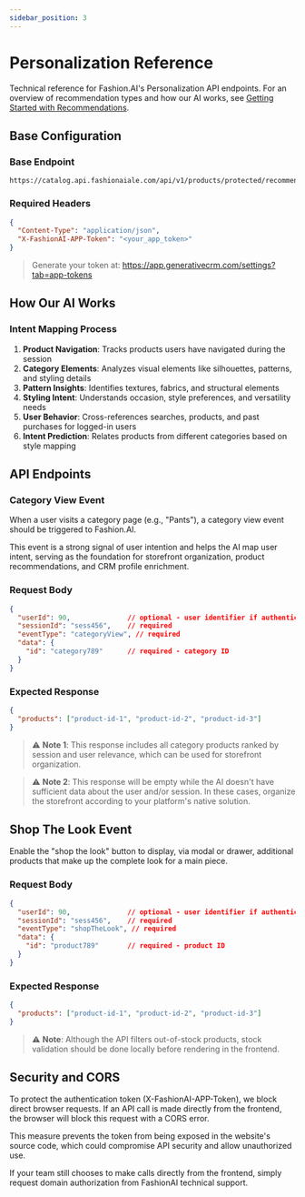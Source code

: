 ```yaml
---
sidebar_position: 3
---
```


# Personalization Reference

Technical reference for Fashion.AI's Personalization API endpoints. For an overview of recommendation types and how our AI works, see [Getting Started with Recommendations](../user-guide/getting-started).

## Base Configuration

### Base Endpoint
```
https://catalog.api.fashionaiale.com/api/v1/products/protected/recommendation
```

### Required Headers
```json
{
  "Content-Type": "application/json",
  "X-FashionAI-APP-Token": "<your_app_token>"
}
```

> Generate your token at: https://app.generativecrm.com/settings?tab=app-tokens

## How Our AI Works

### Intent Mapping Process

1. **Product Navigation**: Tracks products users have navigated during the session
2. **Category Elements**: Analyzes visual elements like silhouettes, patterns, and styling details
3. **Pattern Insights**: Identifies textures, fabrics, and structural elements
4. **Styling Intent**: Understands occasion, style preferences, and versatility needs
5. **User Behavior**: Cross-references searches, products, and past purchases for logged-in users
6. **Intent Prediction**: Relates products from different categories based on style mapping

## API Endpoints

### Category View Event

When a user visits a category page (e.g., "Pants"), a category view event should be triggered to Fashion.AI.

This event is a strong signal of user intention and helps the AI map user intent, serving as the foundation for storefront organization, product recommendations, and CRM profile enrichment.

### Request Body

```json
{
  "userId": 90,              // optional - user identifier if authenticated
  "sessionId": "sess456",    // required
  "eventType": "categoryView", // required
  "data": {
    "id": "category789"      // required - category ID
  }
}
```

### Expected Response

```json
{
  "products": ["product-id-1", "product-id-2", "product-id-3"]
}
```

> ⚠️ **Note 1**: This response includes all category products ranked by session and user relevance, which can be used for storefront organization.

> ⚠️ **Note 2**: This response will be empty while the AI doesn't have sufficient data about the user and/or session. In these cases, organize the storefront according to your platform's native solution.

## Shop The Look Event

Enable the "shop the look" button to display, via modal or drawer, additional products that make up the complete look for a main piece.

### Request Body

```json
{
  "userId": 90,              // optional - user identifier if authenticated
  "sessionId": "sess456",    // required
  "eventType": "shopTheLook", // required
  "data": {
    "id": "product789"       // required - product ID
  }
}
```

### Expected Response

```json
{
  "products": ["product-id-1", "product-id-2", "product-id-3"]
}
```

> ⚠️ **Note**: Although the API filters out-of-stock products, stock validation should be done locally before rendering in the frontend.

## Security and CORS

To protect the authentication token (X-FashionAI-APP-Token), we block direct browser requests. If an API call is made directly from the frontend, the browser will block this request with a CORS error.

This measure prevents the token from being exposed in the website's source code, which could compromise API security and allow unauthorized use.

If your team still chooses to make calls directly from the frontend, simply request domain authorization from FashionAI technical support.